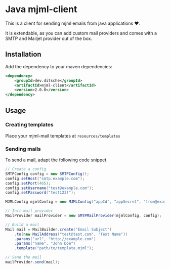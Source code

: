 # Java mjml-client

This is a client for sending mjml emails from java applications :heart:.

It is extendable, as you can add custom mail providers and comes with a SMTP and Mailjet provider out of the box.

## Installation
Add the dependency to your maven dependencies:

```xml
<dependency>
    <groupId>dev.ditsche</groupId>
    <artifactId>mjml-client</artifactId>
    <version>2.0.0</version>
</dependency>
```

## Usage

### Creating templates
Place your mjml-mail templates at `resources/templates`

### Sending mails
To send a mail, adapt the following code snippet.

```java
// Create a config
SMTPConfig config = new SMTPConfig();
config.setHost("smtp.example.com");
config.setPort(465);
config.setUsername("test@example.com");
config.setPassword("test123!");

MJMLConfig mjmlConfig = new MJMLConfig("appId", "appSecret", "from@example.com");

// Init mail provider
MailProvider mailProvider = new SMTPMailProvider(mjmlConfig, config);

// Build a mail
Mail mail = MailBuilder.create("Email Subject")
    .to(new MailAddress("test@test.com", "Test Name"))
    .params("url", "http://example.com")
    .params("name", "John Doe")
    .template("path/to/template.mjml");

// Send the mail
mailProvider.send(mail);
```